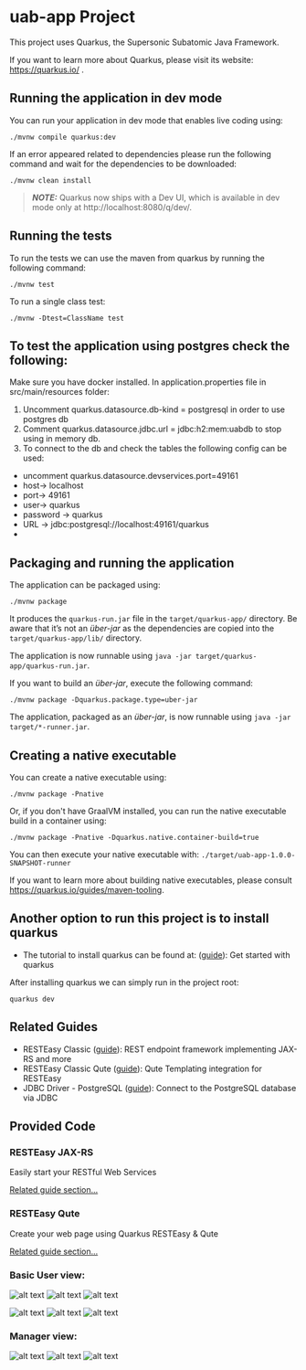# uab-app Project
This project uses Quarkus, the Supersonic Subatomic Java Framework.

If you want to learn more about Quarkus, please visit its website: https://quarkus.io/ .

## Running the application in dev mode

You can run your application in dev mode that enables live coding using:
```shell script
./mvnw compile quarkus:dev
```
If an error appeared related to dependencies please run the following command
and wait for the dependencies to be downloaded:
```shell script
./mvnw clean install
```
> **_NOTE:_**  Quarkus now ships with a Dev UI, which is available in dev mode only at http://localhost:8080/q/dev/.

## Running the tests
To run the tests we can use the maven from quarkus by running the following command:
```shell script
./mvnw test
```
To run a single class test:
```shell script
./mvnw -Dtest=ClassName test
```
## To test the application using postgres check the following:
Make sure you have docker installed.
In application.properties file in src/main/resources folder:
1. Uncomment quarkus.datasource.db-kind = postgresql in order to use postgres db
2. Comment quarkus.datasource.jdbc.url = jdbc:h2:mem:uabdb to stop using in memory db.
3. To connect to the db and check the tables the following config can be used: 
- uncomment quarkus.datasource.devservices.port=49161
- host-> localhost
- port-> 49161
- user-> quarkus
- password -> quarkus
- URL -> jdbc:postgresql://localhost:49161/quarkus
- 
## Packaging and running the application

The application can be packaged using:
```shell script
./mvnw package
```
It produces the `quarkus-run.jar` file in the `target/quarkus-app/` directory.
Be aware that it’s not an _über-jar_ as the dependencies are copied into the `target/quarkus-app/lib/` directory.

The application is now runnable using `java -jar target/quarkus-app/quarkus-run.jar`.

If you want to build an _über-jar_, execute the following command:
```shell script
./mvnw package -Dquarkus.package.type=uber-jar
```

The application, packaged as an _über-jar_, is now runnable using `java -jar target/*-runner.jar`.

## Creating a native executable

You can create a native executable using: 
```shell script
./mvnw package -Pnative
```

Or, if you don't have GraalVM installed, you can run the native executable build in a container using: 
```shell script
./mvnw package -Pnative -Dquarkus.native.container-build=true
```

You can then execute your native executable with: `./target/uab-app-1.0.0-SNAPSHOT-runner`

If you want to learn more about building native executables, please consult https://quarkus.io/guides/maven-tooling.

## Another option to run this project is to install quarkus

- The tutorial to install quarkus can be found at: ([guide](https://quarkus.io/get-started/)): Get started with quarkus

After installing quarkus we can simply run in the project root:
```shell script
quarkus dev
```
## Related Guides

- RESTEasy Classic ([guide](https://quarkus.io/guides/resteasy)): REST endpoint framework implementing JAX-RS and more
- RESTEasy Classic Qute ([guide](https://quarkus.io/guides/qute)): Qute Templating integration for RESTEasy
- JDBC Driver - PostgreSQL ([guide](https://quarkus.io/guides/datasource)): Connect to the PostgreSQL database via JDBC

## Provided Code

### RESTEasy JAX-RS

Easily start your RESTful Web Services

[Related guide section...](https://quarkus.io/guides/getting-started#the-jax-rs-resources)

### RESTEasy Qute

Create your web page using Quarkus RESTEasy & Qute

[Related guide section...](https://quarkus.io/guides/qute#type-safe-templates)


### Basic User view:
![alt text](../Project%20Images/Basic%20user%20-%20bikes%20view.png)
![alt text](../Project%20Images/Basic%20user%20-%20cart%20view.png)
![alt text](../Project%20Images/Basic%20user%20-%20buy%20checkout%20view.png)

![alt text](../Project%20Images/Basic%20user%20-%20order%20view.png)
![alt text](../Project%20Images/Basic%20user%20-%20bikes%20view%20after%20order%20placed.png)
![alt text](../Project%20Images/Basic%20user%20-%20order%20history%20view.png)

### Manager view:
![alt text](../Project%20Images/Manager%20-%20bike%20view.png)
![alt text](../Project%20Images/Manager%20-%20edit%20bike%20view.png)
![alt text](../Project%20Images/Manager%20-%20after%20edit%20update,%20view.png)

